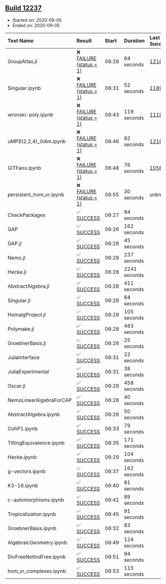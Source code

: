 ## [Build 12237](https://oscarci.mathematik.uni-kl.de/job/oscar/12237/)

* Started on: 2020-09-05
* Ended on: 2020-09-05

| Test Name    | Result | Start | Duration | Last Success | First Failure |
|:-------------|:-------|:------|:---------|:-------------|:--------------|
| GroupAtlas.jl | ❌ [FAILURE (status = 1)](https://oscarci.mathematik.uni-kl.de/job/oscar/12237/artifact/logs/build-12237/GroupAtlas.jl.log) | 06:28 | 64 seconds | [12167](https://oscarci.mathematik.uni-kl.de/job/oscar/12167/) | [12168](https://oscarci.mathematik.uni-kl.de/job/oscar/12168/) |
| Singular.ipynb | ❌ [FAILURE (status = 1)](https://oscarci.mathematik.uni-kl.de/job/oscar/12237/artifact/logs/build-12237/Singular.ipynb.log) | 06:31 | 52 seconds | [11893](https://oscarci.mathematik.uni-kl.de/job/oscar/11893/) | [11894](https://oscarci.mathematik.uni-kl.de/job/oscar/11894/) |
| wronski-poly.ipynb | ❌ [FAILURE (status = 1)](https://oscarci.mathematik.uni-kl.de/job/oscar/12237/artifact/logs/build-12237/wronski-poly.ipynb.log) | 06:43 | 119 seconds | [11192](https://oscarci.mathematik.uni-kl.de/job/oscar/11192/) | [11193](https://oscarci.mathematik.uni-kl.de/job/oscar/11193/) |
| uMPS(2,2,4)_0dim.ipynb | ❌ [FAILURE (status = 1)](https://oscarci.mathematik.uni-kl.de/job/oscar/12237/artifact/logs/build-12237/uMPS-2-2-4-_0dim.ipynb.log) | 06:46 | 82 seconds | [12167](https://oscarci.mathematik.uni-kl.de/job/oscar/12167/) | [12168](https://oscarci.mathematik.uni-kl.de/job/oscar/12168/) |
| GITFans.ipynb | ❌ [FAILURE (status = 1)](https://oscarci.mathematik.uni-kl.de/job/oscar/12237/artifact/logs/build-12237/GITFans.ipynb.log) | 06:48 | 76 seconds | [10566](https://oscarci.mathematik.uni-kl.de/job/oscar/10566/) | [10567](https://oscarci.mathematik.uni-kl.de/job/oscar/10567/) |
| persistent_hom_vr.ipynb | ❌ [FAILURE (status = 1)](https://oscarci.mathematik.uni-kl.de/job/oscar/12237/artifact/logs/build-12237/persistent_hom_vr.ipynb.log) | 06:55 | 30 seconds | unknown | unknown |
| CheckPackages | ✅ [SUCCESS](https://oscarci.mathematik.uni-kl.de/job/oscar/12237/artifact/logs/build-12237/CheckPackages.log) | 06:27 | 84 seconds |  |  |
| GAP | ✅ [SUCCESS](https://oscarci.mathematik.uni-kl.de/job/oscar/12237/artifact/logs/build-12237/GAP.log) | 06:28 | 162 seconds |  |  |
| GAP.jl | ✅ [SUCCESS](https://oscarci.mathematik.uni-kl.de/job/oscar/12237/artifact/logs/build-12237/GAP.jl.log) | 06:28 | 45 seconds |  |  |
| Nemo.jl | ✅ [SUCCESS](https://oscarci.mathematik.uni-kl.de/job/oscar/12237/artifact/logs/build-12237/Nemo.jl.log) | 06:28 | 237 seconds |  |  |
| Hecke.jl | ✅ [SUCCESS](https://oscarci.mathematik.uni-kl.de/job/oscar/12237/artifact/logs/build-12237/Hecke.jl.log) | 06:28 | 2241 seconds |  |  |
| AbstractAlgebra.jl | ✅ [SUCCESS](https://oscarci.mathematik.uni-kl.de/job/oscar/12237/artifact/logs/build-12237/AbstractAlgebra.jl.log) | 06:28 | 411 seconds |  |  |
| Singular.jl | ✅ [SUCCESS](https://oscarci.mathematik.uni-kl.de/job/oscar/12237/artifact/logs/build-12237/Singular.jl.log) | 06:28 | 64 seconds |  |  |
| HomalgProject.jl | ✅ [SUCCESS](https://oscarci.mathematik.uni-kl.de/job/oscar/12237/artifact/logs/build-12237/HomalgProject.jl.log) | 06:29 | 105 seconds |  |  |
| Polymake.jl | ✅ [SUCCESS](https://oscarci.mathematik.uni-kl.de/job/oscar/12237/artifact/logs/build-12237/Polymake.jl.log) | 06:28 | 483 seconds |  |  |
| GroebnerBasis.jl | ✅ [SUCCESS](https://oscarci.mathematik.uni-kl.de/job/oscar/12237/artifact/logs/build-12237/GroebnerBasis.jl.log) | 06:28 | 25 seconds |  |  |
| JuliaInterface | ✅ [SUCCESS](https://oscarci.mathematik.uni-kl.de/job/oscar/12237/artifact/logs/build-12237/JuliaInterface.log) | 06:31 | 22 seconds |  |  |
| JuliaExperimental | ✅ [SUCCESS](https://oscarci.mathematik.uni-kl.de/job/oscar/12237/artifact/logs/build-12237/JuliaExperimental.log) | 06:31 | 38 seconds |  |  |
| Oscar.jl | ✅ [SUCCESS](https://oscarci.mathematik.uni-kl.de/job/oscar/12237/artifact/logs/build-12237/Oscar.jl.log) | 06:28 | 458 seconds |  |  |
| NemoLinearAlgebraForCAP | ✅ [SUCCESS](https://oscarci.mathematik.uni-kl.de/job/oscar/12237/artifact/logs/build-12237/NemoLinearAlgebraForCAP.log) | 06:28 | 40 seconds |  |  |
| AbstractAlgebra.ipynb | ✅ [SUCCESS](https://oscarci.mathematik.uni-kl.de/job/oscar/12237/artifact/logs/build-12237/AbstractAlgebra.ipynb.log) | 06:28 | 50 seconds |  |  |
| CohP1.ipynb | ✅ [SUCCESS](https://oscarci.mathematik.uni-kl.de/job/oscar/12237/artifact/logs/build-12237/CohP1.ipynb.log) | 06:33 | 79 seconds |  |  |
| TiltingEquivalence.ipynb | ✅ [SUCCESS](https://oscarci.mathematik.uni-kl.de/job/oscar/12237/artifact/logs/build-12237/TiltingEquivalence.ipynb.log) | 06:35 | 171 seconds |  |  |
| Hecke.ipynb | ✅ [SUCCESS](https://oscarci.mathematik.uni-kl.de/job/oscar/12237/artifact/logs/build-12237/Hecke.ipynb.log) | 06:29 | 104 seconds |  |  |
| g-vectors.ipynb | ✅ [SUCCESS](https://oscarci.mathematik.uni-kl.de/job/oscar/12237/artifact/logs/build-12237/g-vectors.ipynb.log) | 06:37 | 162 seconds |  |  |
| K3-16.ipynb | ✅ [SUCCESS](https://oscarci.mathematik.uni-kl.de/job/oscar/12237/artifact/logs/build-12237/K3-16.ipynb.log) | 06:40 | 81 seconds |  |  |
| c-automorphisms.ipynb | ✅ [SUCCESS](https://oscarci.mathematik.uni-kl.de/job/oscar/12237/artifact/logs/build-12237/c-automorphisms.ipynb.log) | 06:41 | 89 seconds |  |  |
| Tropicalization.ipynb | ✅ [SUCCESS](https://oscarci.mathematik.uni-kl.de/job/oscar/12237/artifact/logs/build-12237/Tropicalization.ipynb.log) | 06:45 | 91 seconds |  |  |
| GroebnerBasis.ipynb | ✅ [SUCCESS](https://oscarci.mathematik.uni-kl.de/job/oscar/12237/artifact/logs/build-12237/GroebnerBasis.ipynb.log) | 06:32 | 83 seconds |  |  |
| AlgebraicGeometry.ipynb | ✅ [SUCCESS](https://oscarci.mathematik.uni-kl.de/job/oscar/12237/artifact/logs/build-12237/AlgebraicGeometry.ipynb.log) | 06:49 | 124 seconds |  |  |
| DivFreeNotIndFree.ipynb | ✅ [SUCCESS](https://oscarci.mathematik.uni-kl.de/job/oscar/12237/artifact/logs/build-12237/DivFreeNotIndFree.ipynb.log) | 06:51 | 94 seconds |  |  |
| hom_vr_complexes.ipynb | ✅ [SUCCESS](https://oscarci.mathematik.uni-kl.de/job/oscar/12237/artifact/logs/build-12237/hom_vr_complexes.ipynb.log) | 06:53 | 115 seconds |  |  |
